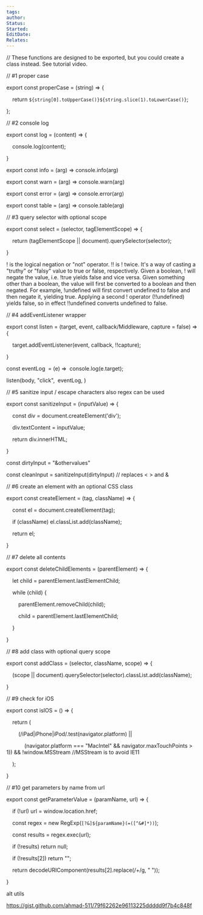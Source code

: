 ```yaml
---
tags: 
author: 
Status: 
Started: 
EditDate: 
Relates:
---
```

// These functions are designed to be exported, but you could create a class instead. See tutorial video.  

// #1 proper case 

export const properCase = (string) => { 

    return `${string[0].toUpperCase()}${string.slice(1).toLowerCase()}`; 

}; 

// #2 console log 

export const log = (content) => { 

    console.log(content); 

} 

export const info = (arg) => console.info(arg) 

export const warn = (arg) => console.warn(arg) 

export const error = (arg) => console.error(arg) 

export const table = (arg) => console.table(arg) 

// #3 query selector with optional scope  

export const select = (selector, tagElementScope) => { 

    return (tagElementScope || document).querySelector(selector); 

} 

! is the logical negation or "not" operator. !! is ! twice. It's a way of casting a "truthy" or "falsy" value to true or false, respectively. Given a boolean, ! will negate the value, i.e. !true yields false and vice versa. Given something other than a boolean, the value will first be converted to a boolean and then negated. For example, !undefined will first convert undefined to false and then negate it, yielding true. Applying a second ! operator (!!undefined) yields false, so in effect !!undefined converts undefined to false. 

// #4 addEventListener wrapper  

export const listen = (target, event, callback/Middleware, capture = false) => { 

    target.addEventListener(event, callback, !!capture); 

} 

const eventLog  = (e) =>  console.log(e.target); 

listen(body, "click",  eventLog, ) 

// #5 sanitize input / escape characters also regex can be used 

export const sanitizeInput = (inputValue) => { 

    const div = document.createElement('div'); 

    div.textContent = inputValue; 

    return div.innerHTML; 

} 

const dirtyInput = "<script>alert('xss attack')</script>&othervalues" 

const cleanInput = sanitizeInput(dirtyInput) // replaces < > and & 

// #6 create an element with an optional CSS class 

export const createElement = (tag, className) => { 

    const el = document.createElement(tag); 

    if (className) el.classList.add(className); 

    return el; 

} 

// #7 delete all contents 

export const deleteChildElements = (parentElement) => { 

    let child = parentElement.lastElementChild; 

    while (child) { 

        parentElement.removeChild(child); 

        child = parentElement.lastElementChild; 

    } 

} 

// #8 add class with optional query scope 

export const addClass = (selector, className, scope) => { 

    (scope || document).querySelector(selector).classList.add(className); 

} 

// #9 check for iOS 

export const isIOS = () => { 

    return ( 

        (/iPad|iPhone|iPod/.test(navigator.platform) || 

            (navigator.platform === "MacIntel" && navigator.maxTouchPoints > 1)) && !window.MSStream //MSStream is to avoid IE11 

    ); 

} 

// #10 get parameters by name from url 

export const getParameterValue = (paramName, url) => { 

    if (!url) url = window.location.href; 

    const regex = new RegExp(`[?&]${paramName}(=([^&#]*))`); 

    const results = regex.exec(url); 

    if (!results) return null; 

    if (!results[2]) return ""; 

    return decodeURIComponent(results[2].replace(/\+/g, " ")); 

} 

alt utils 

https://gist.github.com/ahmad-511/79f62262e96113225ddddd9f7b4c848f